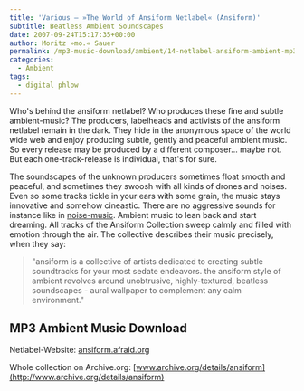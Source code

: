 ```yaml
---
title: 'Various – »The World of Ansiform Netlabel« (Ansiform)'
subtitle: Beatless Ambient Soundscapes
date: 2007-09-24T15:17:35+00:00
author: Moritz »mo.« Sauer
permalink: /mp3-music-download/ambient/14-netlabel-ansiform-ambient-mp3-download
categories:
  - Ambient
tags:
  - digital phlow
---
```

Who's behind the ansiform netlabel? Who produces these fine and subtle ambient-music? The producers, labelheads and activists of the ansiform netlabel remain in the dark. They hide in the anonymous space of the world wide web and enjoy producing subtle, gently and peaceful ambient music. So every release may be produced by a different composer... maybe not. But each one-track-release is individual, that's for sure.<!--more-->

The soundscapes of the unknown producers sometimes float smooth and peaceful, and sometimes they swoosh with all kinds of drones and noises. Even so some tracks tickle in your ears with some grain, the music stays innovative and somehow cineastic. There are no aggressive sounds for instance like in [noise-music](http://en.wikipedia.org/wiki/Noise). Ambient music to lean back and start dreaming. All tracks of the Ansiform Collection sweep calmly and filled with emotion through the air. The collective describes their music precisely, when they say:

> "ansiform is a collective of artists dedicated to creating subtle soundtracks for your most sedate endeavors. the ansiform style of ambient revolves around unobtrusive, highly-textured, beatless soundscapes - aural wallpaper to complement any calm environment."

## MP3 Ambient Music Download

Netlabel-Website: [ansiform.afraid.org](http://ansiform.afraid.org/)
  
Whole collection on Archive.org: [www.archive.org/details/ansiform](http://www.archive.org/details/ansiform)